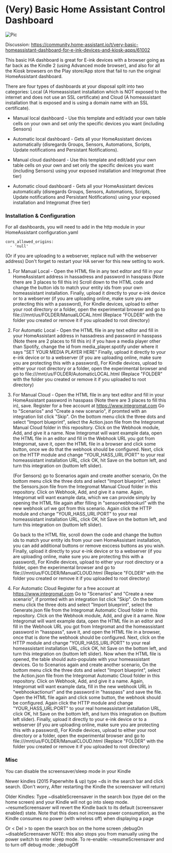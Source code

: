 # (Very) Basic Home Assistant Control Dashboard

![Pic](https://user-images.githubusercontent.com/24681877/43090528-467e10d4-8eb0-11e8-86ad-47764cf078e1.jpg)

Discussion:
https://community.home-assistant.io/t/very-basic-homeassistant-dashboard-for-e-ink-devices-and-kiosk-apps/61002

This basic HA dashboard is great for E-ink devices with a browser going as far back as the Kindle 2 (using Advanced mode browser), and also for all the Kiosk browsers on the Play store/App store that fail to run the original HomeAssistant dashboard.

There are four types of dashboards at your disposal split into two categories: Local (A Homeassistant installation which is NOT exposed to the internet and does not use an SSL certificate) and Cloud (A homeassistant installation that is exposed and is using a domain name with an SSL certificate).
  - Manual local dashboard  - Use this template and edit/add your own table cells on your own and set only the specific devices you want (including Sensors)

  - Automatic local dashboard - Gets all your HomeAssistant devices automatically (disregards Groups, Sensors, Automations, Scripts, Update notifications and Persistant Notifications).

- Manual cloud dashboard - Use this template and edit/add your own table cells on your own and set only the specific devices you want (including Sensors) using your exposed installation and Integromat (free tier)

- Automatic cloud dashboard - Gets all your HomeAssistant devices automatically (disregards Groups, Sensors, Automations, Scripts, Update notifications and Persistant Notifications) using your exposed installation and Integromat (free tier)

### Installation & Configuration
For all dashboards, you will need to add in the http module in your HomeAssistant configuration.yaml

~~~~
cors_allowed_origins:
  - 'null'
~~~~
 
(Or if you are uploading to a webserver, replace null with the webserver address)
Don't forget to restart your HA server for this new setting to work.


1. For Manual Local - 
Open the HTML file in any text editor and fill in your HomeAssistant address in hassadress and password in hasspass (Note there are 3 places to fill this in)
    Scroll down to the HTML code and change the button ids to match your entity ids from your own homeassistant installation.
    Finally, upload it directly to your e-ink device or to a webserver (if you are uploading online, make sure you are protecting this with a password), For Kindle devices, upload to either your root directory or a folder, open the experimental browser and go to
file:///mnt/us/FOLDER/ManualLOCAL.html
(Replace "FOLDER" with the folder you created or remove it if you uploaded to root directory)

2. For Automatic Local - 
    Open the HTML file in any text editor and fill in your HomeAssistant address in hassadress and password in hasspass (Note there are 2 places to fill this in)
    if you have a media player other than Spotify, change the id from media_player.spotify under where it says "SET YOUR MEDIA PLAYER HERE"
    Finally, upload it directly to your e-ink device or to a webserver (if you are uploading online, make sure you are protecting this with a password), For Kindle devices, upload to either your root directory or a folder, open the experimental browser and go to
file:///mnt/us/FOLDER/AutomaticLOCAL.html
(Replace "FOLDER" with the folder you created or remove it if you uploaded to root directory)

3. For Manual Cloud - 
Open the HTML file in any text editor and fill in your HomeAssistant password in hasspass (Note there are 3 places to fill this in), save.
Register for a free account at https://www.integromat.com
Go to "Scenarios" and "Create a new scenario", if promted with an integration list click "Skip". On the bottom menu click the three dots and select "Import blueprint", select the Action.json file from the Integromat Manual Cloud folder in this repository. Click on the Webhook module, Add, and give it a name.
Now Integromat will want example data, open the HTML file in an editor and fill in the Webhook URL you got from Integromat, save it, open the HTML file in a browser and click some button, once we do that the webhook should be configured. Next, click on the HTTP module and change "YOUR_HASS_URL:PORT" to your real homeassistant installation URL, click OK, hit Save on the bottom left, and turn this integration on (buttom left slider).

    (For Sensors) go to Scenarios again and create another scenario, On the bottom menu click the three dots and select "Import blueprint", select the Sensors.json file from the Integromat Manual Cloud folder in this repository. Click on Webhook, Add, and give it a name. Again, Integromat will want example data, which we can provide simply by opening the HTML file again after filling in "sensorwebhookurl" with the new webhook url we got from this scenario. Again click the HTTP module and change "YOUR_HASS_URL:PORT" to your real homeassistant installation URL, click OK, hit Save on the bottom left, and turn this integration on (buttom left slider).

    Go back to the HTML file, scroll down the code and change the button ids to match your entity ids from your own HomeAssistant installation, you can add additional buttons or remove exccess buttons as you wish.
    Finally, upload it directly to your e-ink device or to a webserver (if you are uploading online, make sure you are protecting this with a password), For Kindle devices, upload to either your root directory or a folder, open the experimental browser and go to
file:///mnt/us/FOLDER/ManualCLOUD.html
(Replace "FOLDER" with the folder you created or remove it if you uploaded to root directory)

4. For Automatic Cloud
Register for a free account at https://www.integromat.com
Go to "Scenarios" and "Create a new scenario", if promted with an integration list click "Skip". On the bottom menu click the three dots and select "Import blueprint", select the Generate.json file from the Integromat Automatic Cloud folder in this repository. Click on the Webhook module, Add, and give it a name.
Now Integromat will want example data, open the HTML file in an editor and fill in the Webhook URL you got from Integromat and the homeassistant password in "hasspass", save it, and open the HTML file in a browser, once that is done the webhook should be configured. Next, click on the HTTP module and change "YOUR_HASS_URL:PORT" to your real homeassistant installation URL, click OK, hit Save on the bottom left, and turn this integration on (buttom left slider).
Now when the HTML file is opened, the table should auto-populate with your homeassistant devices.
Go to Scenarios again and create another scenario, On the bottom menu click the three dots and select "Import blueprint", select the Action.json file from the Integromat Automatic Cloud folder in this repository. Click on Webhook, Add, and give it a name. Again, Integromat will want example data, fill in the new webhook URL in "webhookactionurl" and the password in "hasspass" and save the file. Open the HTML file again and click some button, the webhook should be configured.
Again click the HTTP module and change "YOUR_HASS_URL:PORT" to your real homeassistant installation URL, click OK, hit Save on the bottom left, and turn this integration on (buttom left slider).
    Finally, upload it directly to your e-ink device or to a webserver (if you are uploading online, make sure you are protecting this with a password), For Kindle devices, upload to either your root directory or a folder, open the experimental browser and go to
file:///mnt/us/FOLDER/ManualCLOUD.html
(Replace "FOLDER" with the folder you created or remove it if you uploaded to root directory)

### Misc
You can disable the screensaver/sleep mode in your Kindle 

Newer kindles (2015 Paperwhite & up)
type ~ds in the search bar and click search.
(Don't worry, After restarting the Kindle the screensaver will return)

Older Kindles:
Type ~disableScreensaver in the search box (type del on the home screen) and your Kindle will not go into sleep mode. ~resumeScreensaver will revert the Kindle back to its default (screensaver enabled) state. Note that this does not increase power consumption, as the Kindle consumes no power (with wireless off) when displaying a page

Or < Del > to open the search box on the home screen ;debugOn <Enter> ~disableScreensaver <Enter>
NOTE: this also stops you from manually using the power switch to enter sleep mode.
To re-enable: ~resumeScreensaver <Enter> and to turn off debug mode: ;debugOff <Enter>



